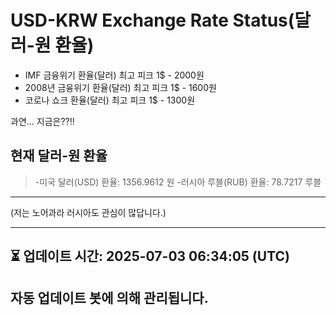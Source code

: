 


# USD-KRW Exchange Rate Status(달러-원 환율)

* IMF 금융위기 환율(달러) 최고 피크 1$ - 2000원
* 2008년 금융위기 환율(달러) 최고 피크 1$ - 1600원
* 코로나 쇼크 환율(달러) 최고 피크 1$ - 1300원



과연... 지금은??!!


## 현재 달러-원 환율
> -미국 달러(USD) 환율: 1356.9612 원 
-러시아 루블(RUB) 환율: 78.7217 루블


---
(저는 노어과라 러시아도 관심이 많답니다.)

---

⏳ 업데이트 시간: 2025-07-03 06:34:05 (UTC)
---
자동 업데이트 봇에 의해 관리됩니다.
---
